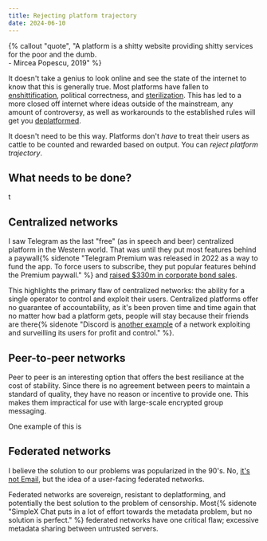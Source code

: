 ```yaml
---
title: Rejecting platform trajectory
date: 2024-06-10
---
```

{% callout "quote", "A platform is a shitty website providing shitty services for the poor and the dumb.<br>- Mircea Popescu, 2019" %}

It doesn't take a genius to look online and see the state of the internet to know that this is generally true. Most platforms have fallen to [enshittification](https://en.m.wikipedia.org/wiki/Enshittification "enshittification"), political correctness, and [sterilization](https://www.reddit.com/r/OutOfTheLoop/comments/1bk81at/comment/kvx1jzw "sterilization"). This has led to a more closed off internet where ideas outside of the mainstream, any amount of controversy, as well as workarounds to the established rules will get you [deplatformed](https://discord.com/safety/off-platform-behaviors-policy-explainer "deplatformed").

It doesn't need to be this way. Platforms don't _have_ to treat their users as cattle to be counted and rewarded based on output. You can _reject platform trajectory_.

## What needs to be done?
t

## Centralized networks
I saw Telegram as the last "free" (as in speech and beer) centralized platform in the Western world. That was until they put most features behind a paywall{% sidenote "Telegram Premium was released in 2022 as a way to fund the app. To force users to subscribe, they put popular features behind the Premium paywall." %} and [raised $330m in corporate bond sales](https://www.channelnewsasia.com/business/telegram-secures-330-million-bond-sales-4204066 "raised $330m in corporate bond sales").

This highlights the primary flaw of centralized networks: the ability for a single operator to control and exploit their users. Centralized platforms offer no guarantee of accountability, as it's been proven time and time again that no matter how bad a platform gets, people will stay because their friends are there{% sidenote "Discord is [another example](/archive/2024/the-tragedy-of-discord) of a network exploiting and surveilling its users for profit and control." %}.

## Peer-to-peer networks
Peer to peer is an interesting option that offers the best resiliance at the cost of stability. Since there is no agreement between peers to maintain a standard of quality, they have no reason or incentive to provide one. This makes them impractical for use with large-scale encrypted group messaging.

One example of this is 

## Federated networks
I believe the solution to our problems was popularized in the 90's. No, [it's not Email](/archive/2024/email-sucks), but the idea of a user-facing federated networks.

Federated networks are sovereign, resistant to deplatforming, and potentially the best solution to the problem of censorship. Most{% sidenote "SimpleX Chat puts in a lot of effort towards the metadata problem, but no solution is perfect." %} federated networks have one critical flaw; excessive metadata sharing between untrusted servers.

